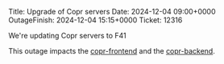 Title: Upgrade of Copr servers
Date: 2024-12-04 09:00+0000
OutageFinish: 2024-12-04 15:15+0000
Ticket: 12316

We're updating Copr servers to F41

This outage impacts the
[copr-frontend](https://copr.fedorainfracloud.org)
and the [copr-backend](https://download.copr.fedorainfracloud.org/).

